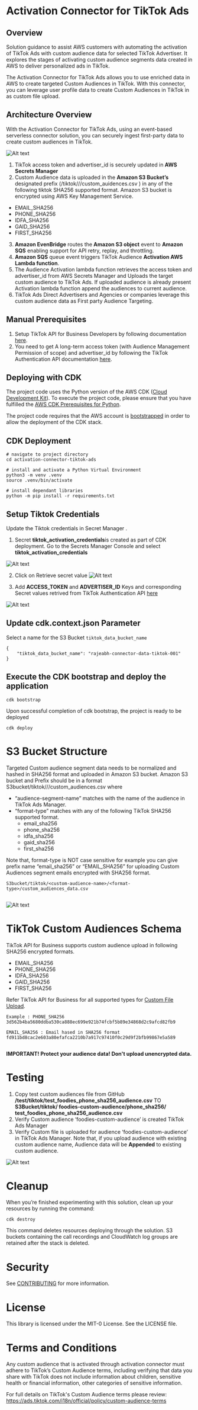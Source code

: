 # Activation Connector for TikTok Ads

## Overview



Solution guidance to assist AWS customers with automating the activation of TikTok Ads with custom audience data for selected TikTok Advertiser. It explores the stages of activating custom audience segments data created in AWS to deliver personalized ads in TikTok.

The Activation Connector for TikTok Ads allows you to use enriched data in AWS to create targeted Custom Audiences in TikTok. With this connector, you can leverage user profile data to create Custom Audiences in TikTok in as custom file upload.
 

## Architecture Overview

With the Activation Connector for TikTok Ads, using an event-based serverless connector solution,
you can securely ingest first-party data to create custom audiences in TikTok.

![Alt text](imgs/arch.PNG?raw=true "Architecture")


1.	TikTok access token and advertiser_id is securely updated in **AWS Secrets Manager**
2.	Custom Audience data is uploaded in the **Amazon S3 Bucket’s** designated prefix (<S3 Bucket>/tiktok/<audiencename>/<format>/custom_auidences.csv ) in any of the following tiktok SHA256 supported format. Amazon S3 bucket is encrypted using AWS Key Management Service.
*	EMAIL_SHA256
*	PHONE_SHA256
*	IDFA_SHA256
*	GAID_SHA256
*	FIRST_SHA256
3.	**Amazon EvenBridge** routes the **Amazon S3 object** event to **Amazon SQS** enabling support for API retry, replay, and throttling.
4.	**Amazon SQS** queue event triggers TikTok Audience **Activation AWS Lambda function**.
5.	The Audience Activation lambda function retrieves the access token and advertiser_id from AWS Secrets Manager and Uploads the target custom audience to TikTok Ads. If uploaded audience is already present Activation lambda function append the audiences to current audience.
6.	TikTok Ads Direct Advertisers and Agencies or companies leverage this custom audience data as First party Audience Targeting.


## Manual Prerequisites

1.	Setup TikTok API for Business Developers by following documentation [here](https://ads.tiktok.com/marketing_api/docs?id=1735713609895937). 
2.	You need to get A long-term access token (with Audience Management Permission of scope) and advertiser_id by following the TikTok Authentication API documentation [here](https://ads.tiktok.com/marketing_api/docs?id=1738373164380162). 


## Deploying with CDK

The project code uses the Python version of the AWS CDK ([Cloud Development Kit](https://aws.amazon.com/cdk/)). To execute the project code, please ensure that you have fulfilled the [AWS CDK Prerequisites for Python](https://docs.aws.amazon.com/cdk/latest/guide/work-with-cdk-python.html).

The project code requires that the AWS account is [bootstrapped](https://docs.aws.amazon.com/de_de/cdk/latest/guide/bootstrapping.html) in order to allow the deployment of the CDK stack.


## CDK Deployment
```
# navigate to project directory
cd activation-connector-tiktok-ads

# install and activate a Python Virtual Environment
python3 -m venv .venv
source .venv/bin/activate

# install dependant libraries
python -m pip install -r requirements.txt

```

## Setup Tiktok Credentials

Update the Tiktok credentials in Secret Manager .
1. Secret **tiktok_activation_credentials**is created as part of CDK deployment. Go to the Secrets Manager Console and select  **tiktok_activation_credentials**

![Alt text](imgs/sm_1.PNG?raw=true "Secret manager ")

2. Click on Retrieve secret value
![Alt text](imgs/sm_2.PNG?raw=true "Secret manager retrive secret value")

3.  Add **ACCESS_TOKEN** and **ADVERTISER_ID** Keys and corresponding Secret values retrived from TikTok Authentication API [here](https://ads.tiktok.com/marketing_api/docs?id=1738373164380162)

![Alt text](imgs/sm_3.PNG?raw=true "Secret manager add ACCESS_TOKEN and ADVERTISER_ID ")



## Update cdk.context.json Parameter

Select a name for the S3 Bucket   `tiktok_data_bucket_name`


```
{
    "tiktok_data_bucket_name": "rajeabh-connector-data-tiktok-001"
}

```

## Execute the CDK bootstrap and deploy the application

```
cdk bootstrap 

```
Upon successful completion of cdk bootstrap, the project is ready to be deployed
```
cdk deploy

```

#  S3 Bucket Structure

Targeted Custom audience segment data needs to be normalized and hashed in SHA256 format and uploaded in Amazon S3 bucket. Amazon S3 bucket and Prefix should be in a format S3bucket/tiktok/<audience-segment-name>/<format-type>/custom_audiences.csv
where

* 	“audience-segment-name” matches with the name of the audience in TikTok Ads Manager.
*	“format-type” matches with any of the following TikTok SHA256 supported format.  
    *	email_sha256 
    *	phone_sha256
    *	idfa_sha256
    *	gaid_sha256
    *	first_sha256

Note that, format-type is NOT case sensitive for example you can give prefix name “email_sha256” or “EMAIL_SHA256” for uploading Custom Audiences segment emails encrypted with SHA256 format. 




```
S3bucket/tiktok/<custom-audience-name>/<format-type>/custom_audiences_data.csv


```
![Alt text](imgs/s3_tiktok.PNG?raw=true "Data Bucket Structure")



# TikTok Custom Audiences Schema
TikTok API for Business supports custom audience upload in following SHA256 encrypted formats.

*	EMAIL_SHA256
*	PHONE_SHA256
*	IDFA_SHA256
*	GAID_SHA256
*	FIRST_SHA256


Refer TikTok API for Business for all supported types for [Custom File Upload](https://ads.tiktok.com/marketing_api/docs?id=1739566528222210).



```
Example : PHONE_SHA256
3d562b4ba5680ddba530ca888ec699e921b74fcbf5b89e34868d2c9afcd82fb9

EMAIL_SHA256 : Email hased in SHA256 format
fd911bd8cac2e603a80efafca2210b7a917c97410f0c29d9f2bfb99867e5a589


```
**IMPORTANT! Protect your audience data! Don't upload unencrypted data.**

# Testing 
1.	Copy test custom audiences file from GitHub **/test/tiktok/test_foodies_phone_sha256_audience.csv**
TO **S3Bucket/tiktok/ foodies-custom-audience/phone_sha256/ test_foodies_phone_sha256_audience.csv**
2.	Verify Custom audience ‘foodies-custom-audience’ is created TikTok Ads Manager 
3.	Verify Custom file is uploaded for audience ‘foodies-custom-audience’ in TikTok Ads Manager.
Note that, if you upload audience with existing custom audience name, Audience data will be **Appended** to existing custom audience. 

![Alt text](imgs/tiktok_ca.PNG?raw=true "TikTok Custom Audiences ")




# Cleanup

When you’re finished experimenting with this solution, clean up your resources by running the command:

```
cdk destroy

```

This command deletes resources deploying through the solution. S3 buckets containing the call recordings and CloudWatch log groups are retained after the stack is deleted.

# Security

See [CONTRIBUTING](CONTRIBUTING.md#security-issue-notifications) for more information.

# License
This library is licensed under the MIT-0 License. See the LICENSE file.

# Terms and Conditions

Any custom audience that is activated through activation connector must adhere to TikTok’s Custom Audience terms, including verifying that data you share with TikTok does not include information about children, sensitive health or financial information, other categories of sensitive information.

For full details on TikTok's Custom Audience terms please review:
https://ads.tiktok.com/i18n/official/policy/custom-audience-terms



